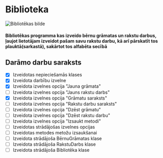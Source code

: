 # Biblioteka
![Bibliotēkas bilde](https://external-content.duckduckgo.com/iu/?u=https%3A%2F%2Fimg.freepik.com%2Fpremium-photo%2Fhaunted-creepy-library_87720-82909.jpg&f=1&nofb=1&ipt=5e56ccc054f39126a954a9611bca0d459d03b6a9ad05174367db2247db2ba8a3)

#### Bibliotēkas programma kas izveido bērnu grāmatas un rakstu darbus, ļaujot lietotājam izveidot pašam savu rakstu darbu, kā arī pārskatīt tos plauktā(sarkastā), sakārtot tos alfabēta secībā
## **Darāmo darbu saraksts**

- [X] Izveidotas nepieciešamās klases
- [X] Izveidota darbību izvelne
- [X] Izveidota izvelnes opcija "Jauna grāmata"
- [ ] Izveidota izvelnes opcija "Jauns rakstu darbs"
- [X] Izveidota izvelnes opcija "Grāmatu saraksts"
- [ ] Izveidota izvelnes opcija "Rakstu darbu saraksts"
- [ ] Izveidota izvelnes opcija "Dzēst grāmatu"
- [ ] Izveidota izvelnes opcija "Dzēst rakstu darbu"
- [ ] Izveidota izvelnes opcija "Izsaukt metodi"
- [ ] Izveidotas strādājošas izvelnes opcijas
- [ ] Izveidotas metodes metožu izsaukšanai
- [ ] Izveidota strādājoša BērnuGrāmatas klase
- [ ] Izveidota strādājoša RakstuDarbs klase
- [ ] Izveidota strādājoša Bibliotēka klase
